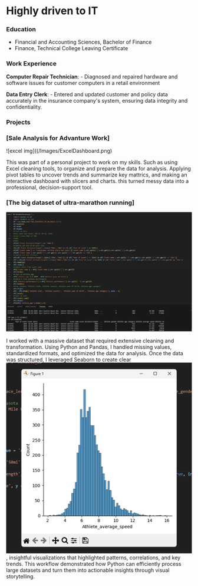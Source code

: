 # Highly driven to IT

### Education
- Financial and Accounting Sciences, Bachelor of Finance
- Finance, Technical College Leaving Certificate

### Work Experience
**Computer Repair Technician**: - Diagnosed and repaired hardware and software issues for customer computers in a retail environment

**Data Entry Clerk**: - Entered and updated customer and policy data accurately in the insurance company's system, ensuring data integrity and confidentiality. 

### Projects
### [Sale Analysis for Advanture Work]
![excel img]((/Images/ExcelDashboard.png)

This was part of a personal project to work on my skills. Such as using Excel cleaning tools, to organize and prepare the data for analysis. Applying pivot tables to uncover trends and summarize key mattrics, and making an interactive dashboard with slicers and charts. this turned messy data into a professional, decision-support tool.

### [The big dataset of ultra-marathon running]
![image alt](https://github.com/YariInCs/Yari.github.io/blob/5bad7bafa8820a35e722e1cd5fa8acf58a49cb39/Images/Python.png)

I worked with a massive dataset that required extensive cleaning and transformation. Using Python and Pandas, I handled missing values, standardized formats, and optimized the data for analysis. Once the data was structured, I leveraged Seaborn to create clear ![image alt](https://github.com/YariInCs/Yari.github.io/blob/c4f833114af8a66b1c52fde59f75a0f5af275974/Images/Chart.png), insightful visualizations that highlighted patterns, correlations, and key trends. This workflow demonstrated how Python can efficiently process large datasets and turn them into actionable insights through visual storytelling.





